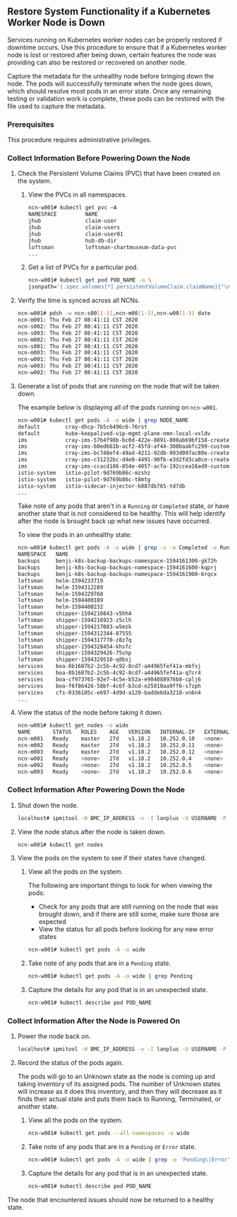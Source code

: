 ## Restore System Functionality if a Kubernetes Worker Node is Down

Services running on Kubernetes worker nodes can be properly restored if downtime occurs. Use this procedure to ensure that if a Kubernetes worker node is lost or restored after being down, certain features the node was providing can also be restored or recovered on another node.

Capture the metadata for the unhealthy node before bringing down the node. The pods will successfully terminate when the node goes down, which should resolve most pods in an error state. Once any remaining testing or validation work is complete, these pods can be restored with the file used to capture the metadata.

### Prerequisites

This procedure requires administrative privileges.


### Collect Information Before Powering Down the Node

1.  Check the Persistent Volume Claims \(PVC\) that have been created on the system.

    1.  View the PVCs in all namespaces.

        ```bash
        ncn-w001# kubectl get pvc –A
        NAMESPACE         NAME                                                                                                 STATUS   VOLUME                                     CAPACITY   ACCESS MODES   STORAGECLASS           AGE
        jhub              claim-user                                                                                           Bound    pvc-3cf34569-4db4-11ea-b8e1-a4bf01581d70   10Gi       RWO            ceph-rbd-external      14d
        jhub              claim-users                                                                                          Bound    pvc-18b7155a-4dba-11ea-bf78-a4bf01684f9e   10Gi       RWO            ceph-rbd-external      14d
        jhub              claim-user01                                                                                         Bound    pvc-c5df3ba1-4db3-11ea-b8e1-a4bf01581d70   10Gi       RWO            ceph-rbd-external      14d
        jhub              hub-db-dir                                                                                           Bound    pvc-b41675c6-4d4e-11ea-b8e1-a4bf01581d70   1Gi        RWO            ceph-rbd-external      15d
        loftsman          loftsman-chartmuseum-data-pvc                                                                        Bound    pvc-7d45b88b-4575-11ea-bf78-a4bf01684f9e   1Gi        RWO            ceph-rbd-external      25d
        ...
        ```

    2.  Get a list of PVCs for a particular pod.

        ```bash
        ncn-w001# kubectl get pod POD_NAME -o \
        jsonpath='{.spec.volumes[*].persistentVolumeClaim.claimName}{"\n"}'
        ```

2.  Verify the time is synced across all NCNs.

    ```bash
    ncn-w001# pdsh -w ncn-s00[1-3],ncn-m00[1-3],ncn-w00[1-3] date
    ncn-m001: Thu Feb 27 08:41:11 CST 2020
    ncn-s002: Thu Feb 27 08:41:11 CST 2020
    ncn-s003: Thu Feb 27 08:41:11 CST 2020
    ncn-m002: Thu Feb 27 08:41:11 CST 2020
    ncn-s001: Thu Feb 27 08:41:11 CST 2020
    ncn-m003: Thu Feb 27 08:41:11 CST 2020
    ncn-w001: Thu Feb 27 08:41:11 CST 2020
    ncn-w003: Thu Feb 27 08:41:11 CST 2020
    ncn-w002: Thu Feb 27 08:41:11 CST 2020
    ```

3.  Generate a list of pods that are running on the node that will be taken down.

    The example below is displaying all of the pods running on `ncn-w001`.

    ```bash
    ncn-w001# kubectl get pods -A -o wide | grep NODE_NAME
    default        cray-dhcp-7b5c6496c6-76rst                                       1/1   Running      0  5d14h  10.252.1.1  ncn-w001   <none>  <none>
    default        kube-keepalived-vip-mgmt-plane-nmn-local-vxldv                   1/1   Running      1  25d    10.252.1.1   ncn-w001  <none>  <none>
    ims            cray-ims-57b4f98b-bc0d-422e-8891-808ab69bf158-create-nbd5c       0/2   Init:Error   0  6d21h  10.40.1.36   ncn-w001  <none>  <none>
    ims            cray-ims-60ed661b-acf2-45fd-af44-300baabfc299-customize-skswx    0/2   Completed    0  40h    10.40.1.38   ncn-w001  <none>  <none>
    ims            cray-ims-bc748ef4-49ad-4211-92db-993d097ac80e-create-6j6xv       0/2   Completed    0  6d21h  10.40.1.40   ncn-w001  <none>  <none>
    ims            cray-ims-c31232bc-d4e0-4491-90fb-e3d2fd3ca0ce-create-gzbvk       0/2   Init:Error   0  6d21h  10.40.1.45   ncn-w001  <none>  <none>
    ims            cray-ims-ccacd186-854e-4057-acfa-192ccea16ad0-customize-6qkkg    0/2   Completed    0  46h    10.40.1.52   ncn-w001  <none>  <none>
    istio-system   istio-pilot-9d769b86c-mzshz                                      2/2   Running      0  4m54s  10.40.1.38   ncn-w001  <none>  <none>
    istio-system   istio-pilot-9d769b86c-t8mtg                                      2/2   Running      0  5m10s  10.40.1.51   ncn-w001  <none>  <none>
    istio-system   istio-sidecar-injector-b887db765-td7db                           1/1   Running      0  12d    10.40.0.173  ncn-w001  <none>  <none>
    ...
    ```

    Take note of any pods that aren't in a `Running` or `Completed` state, or have another state that is not considered to be healthy. This will help identify after the node is brought back up what new issues have occurred.

    To view the pods in an unhealthy state:

    ```bash
    ncn-w001# kubectl get pods -A -o wide | grep -v -e Completed -e Running
    NAMESPACE   NAME                                                   READY   STATUS  RESTARTS   AGE     IP            NODE       NOMINATED NODE   READINESS GATES
    backups     benji-k8s-backup-backups-namespace-1594161300-gk72h    0/1     Error   0          5d20h   10.45.0.109   ncn-w001   <none>           <none>
    backups     benji-k8s-backup-backups-namespace-1594161600-kqprj    0/1     Error   0          5d20h   10.45.0.126   ncn-w001   <none>           <none>
    backups     benji-k8s-backup-backups-namespace-1594161900-6rqcx    0/1     Error   0          5d20h   10.45.0.125   ncn-w001   <none>           <none>
    loftsman    helm-1594233719                                        0/1     Error   0          5d      10.36.0.192   ncn-w003   <none>           <none>
    loftsman    helm-1594312289                                        0/1     Error   0          4d2h    10.36.0.186   ncn-w003   <none>           <none>
    loftsman    helm-1594329768                                        0/1     Error   0          3d21h   10.36.0.164   ncn-w003   <none>           <none>
    loftsman    helm-1594400189                                        0/1     Error   0          3d1h    10.36.0.191   ncn-w003   <none>           <none>
    loftsman    helm-1594400232                                        0/1     Error   0          3d1h    10.36.0.191   ncn-w003   <none>           <none>
    loftsman    shipper-1594216843-v5hh4                               0/1     Error   0          5d4h    10.36.0.179   ncn-w003   <none>           <none>
    loftsman    shipper-1594216923-z5clh                               0/1     Error   0          5d4h    10.36.0.179   ncn-w003   <none>           <none>
    loftsman    shipper-1594217083-w5mzk                               0/1     Error   0          5d4h    10.36.0.179   ncn-w003   <none>           <none>
    loftsman    shipper-1594312344-87555                               0/1     Error   0          4d2h    10.36.0.194   ncn-w003   <none>           <none>
    loftsman    shipper-1594317770-z8z7q                               0/1     Error   0          4d      10.36.0.186   ncn-w003   <none>           <none>
    loftsman    shipper-1594328454-khsfc                               0/1     Error   0          3d21h   10.36.0.190   ncn-w003   <none>           <none>
    loftsman    shipper-1594329426-75shp                               0/1     Error   0          3d21h   10.36.0.195   ncn-w003   <none>           <none>
    loftsman    shipper-1594329510-q8bsj                               0/1     Error   0          3d21h   10.36.0.164   ncn-w003   <none>           <none>
    services    boa-8b1687b2-2c5b-4c92-8cd7-a44965fef41a-mbfsj         0/2     Error   0          6d      10.42.0.152   ncn-w002   <none>           <none>
    services    boa-8b1687b2-2c5b-4c92-8cd7-a44965fef41a-q7cr4         0/2     Error   0          6d      10.42.0.154   ncn-w002   <none>           <none>
    services    boa-cf973765-92e7-4c5e-b52a-e904088976b8-cplj6         0/2     Error   0          5d23h   10.42.0.158   ncn-w002   <none>           <none>
    services    boa-f6f86426-58bf-4c6f-b3cd-e25010aa9ff6-s7zph         0/2     Error   0          4d2h    10.36.0.191   ncn-w003   <none>           <none>
    services    cfs-0336105c-e697-4d9d-a129-badde6da3218-vn6n4         0/3     Error   0          6d20h   10.42.0.98    ncn-w002   <none>           <none>
    ...
    ```

4.  View the status of the node before taking it down.

    ```bash
    ncn-w001# kubectl get nodes -o wide
    NAME       STATUS   ROLES    AGE   VERSION   INTERNAL-IP   EXTERNAL-IP   OS-IMAGE                              KERNEL-VERSION           CONTAINER-RUNTIME
    ncn-m001   Ready    master   27d   v1.18.2   10.252.0.10   <none>        SUSE Linux Enterprise Server 15 SP1   4.12.14-197.45-default   containerd://1.3.3
    ncn-m002   Ready    master   27d   v1.18.2   10.252.0.11   <none>        SUSE Linux Enterprise Server 15 SP1   4.12.14-197.45-default   containerd://1.3.3
    ncn-m003   Ready    master   27d   v1.18.2   10.252.0.12   <none>        SUSE Linux Enterprise Server 15 SP1   4.12.14-197.45-default   containerd://1.3.3
    ncn-w001   Ready    <none>   27d   v1.18.2   10.252.0.4    <none>        SUSE Linux Enterprise Server 15 SP1   4.12.14-197.45-default   containerd://1.3.3
    ncn-w002   Ready    <none>   27d   v1.18.2   10.252.0.5    <none>        SUSE Linux Enterprise Server 15 SP1   4.12.14-197.45-default   containerd://1.3.3
    ncn-w003   Ready    <none>   27d   v1.18.2   10.252.0.6    <none>        SUSE Linux Enterprise Server 15 SP1   4.12.14-197.45-default   containerd://1.3.3  
    ```

### Collect Information After Powering Down the Node

1.  Shut down the node.

    ```bash
    localhost# ipmitool -H BMC_IP_ADDRESS -v -I lanplus -U USERNAME -P PASSWORD chassis power off
    ```

2. View the node status after the node is taken down.

    ```bash
    ncn-w001# kubectl get nodes
    ```

3.  View the pods on the system to see if their states have changed.

    1.  View all the pods on the system.

        The following are important things to look for when viewing the pods:

        -   Check for any pods that are still running on the node that was brought down, and if there are still some, make sure those are expected
        -   View the status for all pods before looking for any new error states
        
        ```bash
        ncn-w001# kubectl get pods -A -o wide
        ```

    2.  Take note of any pods that are in a `Pending` state.

        ```bash
        ncn-w001# kubectl get pods -A -o wide | grep Pending
        ```

    3.  Capture the details for any pod that is in an unexpected state.

        ```bash
        ncn-w001# kubectl describe pod POD_NAME
        ```


### Collect Information After the Node is Powered On

1.  Power the node back on.

    ```bash
    localhost# ipmitool -H BMC_IP_ADDRESS -v -I lanplus -U USERNAME -P PASSWORD chassis power on
    ```

2. Record the status of the pods again.

    The pods will go to an Unknown state as the node is coming up and taking inventory of its assigned pods. The number of Unknown states will increase as it does this inventory, and then they will decrease as it finds their actual state and puts them back to Running, Terminated, or another state.

    1.  View all the pods on the system.

        ```bash
        ncn-w001# kubectl get pods --all-namespaces -o wide
        ```

    2.  Take note of any pods that are in a `Pending` or `Error` state.

        ```bash
        ncn-w001# kubectl get pods -A -o wide | grep -e 'Pending\|Error'
        ```

    3.  Capture the details for any pod that is in an unexpected state.

        ```bash
        ncn-w001# kubectl describe pod POD_NAME
        ```


The node that encountered issues should now be returned to a healthy state.

